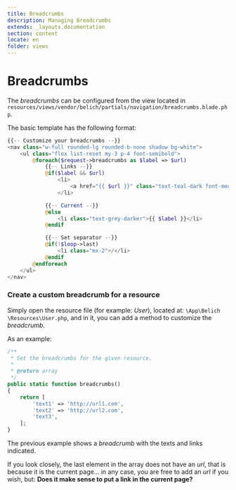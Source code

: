 ```yaml
---
title: Breadcrumbs
description: Managing Breadcrumbs
extends: _layouts.documentation
section: content
locate: en
folder: views
---
```


# Breadcrumbs

The *breadcrumbs* can be configured from the view located in `resources/views/vendor/belich/partials/navigation/breadcrumbs.blade.php`. 

The basic template has the following format:

```php
{{-- Customize your breadcrumbs --}}
<nav class="w-full rounded-lg rounded-b-none shadow bg-white">
    <ul class="flex list-reset my-3 p-4 font-semibold">
        @foreach($request->breadcrumbs as $label => $url)
            {{-- Links --}}
            @if($label && $url)
                <li>
                    <a href="{{ $url }}" class="text-teal-dark font-medium underline">{{ $label }}</a>
                </li>

            {{-- Current --}}
            @else
                <li class="text-grey-darker">{{ $label }}</li>
            @endif

            {{-- Set separator --}}
            @if(!$loop->last)
                <li class="mx-2">/</li>
            @endif
        @endforeach
    </ul>
</nav>
```

### Create a custom breadcrumb for a resource

Simply open the resource file (for example: *User*), located at: `\App\Belich \Resources\User.php`, and in it, you can add a method to customize the *breadcrumb*.

As an example:

```php
/**
 * Set the breadcrumbs for the given resource.
 *
 * @return array
 */
public static function breadcrumbs()
{
    return [
        'text1' => 'http://url1.com',
        'text2' => 'http://url2.com',
        'text3',
    ];
}
```

The previous example shows a *breadcrumb* with the texts and links indicated.

If you look closely, the last element in the array does not have an *url*, that is because it is the current page... in any case, you are free to add an *url* if you wish, but: **Does it make sense to put a link in the current page?**
